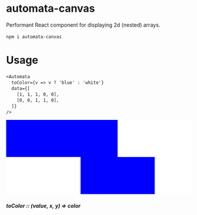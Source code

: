 automata-canvas
===============
Performant React component for displaying 2d (nested) arrays.

`npm i automata-canvas`

Usage
=====

```
<Automata
  toColor={v => v ? 'blue' : 'white'}
  data={[
    [1, 1, 1, 0, 0],
    [0, 0, 1, 1, 0],
  ]}
/>
```
![example](https://raw.githubusercontent.com/Demi-IO/automata-canvas/master/readmeExample.svg)

##### toColor :: (value, x, y) => color
